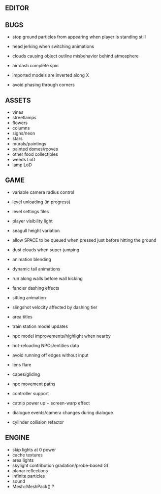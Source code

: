 EDITOR
------

BUGS
----
* stop ground particles from appearing when player is standing still
* head jerking when switching animations

* clouds causing object outline misbehavior behind atmosphere
* air dash complete spin
* imported models are inverted along X
* avoid phasing through corners

ASSETS
------
* vines
* streetlamps
* flowers
* columns
* signs/neon
* stars
* murals/paintings
* painted domes/rooves
* other food collectibles
* weeds LoD
* lamp LoD

GAME
----
* variable camera radius control
* level unloading (in progress)
* level settings files
* player visibility light
* seagull height variation

* allow SPACE to be queued when pressed just before hitting the ground
* dust clouds when super-jumping
* animation blending
* dynamic tail animations
* run along walls before wall kicking
* fancier dashing effects
* sitting animation
* slingshot velocity affected by dashing tier
* area titles
* train station model updates
* npc model improvements/highlight when nearby
* hot-reloading NPCs/entities data
* avoid running off edges without input
* lens flare
* capes/gliding
* npc movement paths
* controller support
* catnip power up + screen-warp effect
* dialogue events/camera changes during dialogue
* cylinder collision refactor

ENGINE
------
* skip lights at 0 power
* cache textures
* area lights
* skylight contribution gradation/probe-based GI
* planar reflections
* infinite particles
* sound
* Mesh::MeshPack() ?